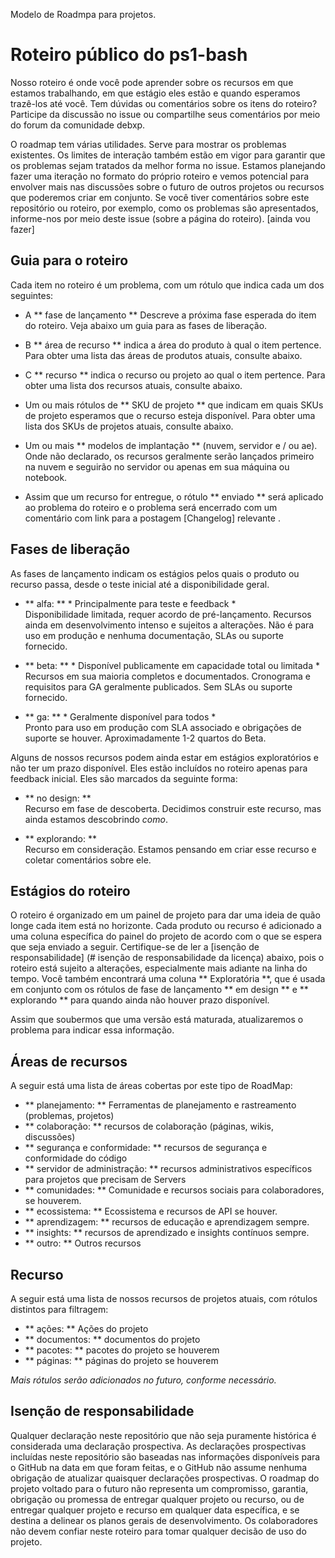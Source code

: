 Modelo de Roadmpa para projetos. 

# Roteiro público do ps1-bash

Nosso roteiro é onde você pode aprender sobre os recursos em que estamos trabalhando, em que estágio eles estão e quando esperamos trazê-los até você. Tem dúvidas ou comentários sobre os itens do roteiro? Participe da discussão no issue ou compartilhe seus comentários por meio do forum da comunidade debxp.

O roadmap tem várias utilidades. Serve para mostrar os problemas existentes. Os limites de interação também estão em vigor para garantir que os problemas sejam tratados da melhor forma no issue. Estamos planejando fazer uma iteração no formato do próprio roteiro e vemos potencial para envolver mais nas discussões sobre o futuro de outros projetos ou recursos que poderemos criar em conjunto. Se você tiver comentários sobre este repositório ou roteiro, por exemplo, como os problemas são apresentados, informe-nos por meio deste issue (sobre a página do roteiro). [ainda vou fazer]

## Guia para o roteiro

Cada item no roteiro é um problema, com um rótulo que indica cada um dos seguintes:

- A ** fase de lançamento ** Descreve a próxima fase esperada do item do roteiro. Veja abaixo um guia para as fases de liberação.

- B ** área de recurso **  indica a área do produto à qual o item pertence. Para obter uma lista das áreas de produtos atuais, consulte abaixo.

- C ** recurso **  indica o recurso ou projeto ao qual o item pertence. Para obter uma lista dos recursos atuais, consulte abaixo.

- Um ou mais rótulos de ** SKU de projeto ** que indicam em quais SKUs de projeto esperamos que o recurso esteja disponível. Para obter uma lista dos SKUs de projetos atuais, consulte abaixo.

- Um ou mais ** modelos de implantação ** (nuvem, servidor e / ou ae). Onde não declarado, os recursos geralmente serão lançados primeiro na nuvem e seguirão no servidor ou apenas em sua máquina ou notebook.

- Assim que um recurso for entregue, o rótulo ** enviado ** será aplicado ao problema do roteiro e o problema será encerrado com um comentário com link para a postagem [Changelog]  relevante .

## Fases de liberação

As fases de lançamento indicam os estágios pelos quais o produto ou recurso passa, desde o teste inicial até a disponibilidade geral.

- ** alfa: ** * Principalmente para teste e feedback * \
Disponibilidade limitada, requer acordo de pré-lançamento. Recursos ainda em desenvolvimento intenso e sujeitos a alterações. Não é para uso em produção e nenhuma documentação, SLAs ou suporte fornecido.

- ** beta: ** * Disponível publicamente em capacidade total ou limitada * \
Recursos em sua maioria completos e documentados. Cronograma e requisitos para GA geralmente publicados. Sem SLAs ou suporte fornecido.

- ** ga: ** * Geralmente disponível para todos  * \
Pronto para uso em produção com SLA associado e obrigações de suporte se houver. Aproximadamente 1-2 quartos do Beta.

Alguns de nossos recursos podem ainda estar em estágios exploratórios e não ter um prazo disponível. Eles estão incluídos no roteiro apenas para feedback inicial. Eles são marcados da seguinte forma:

- ** no design: ** \
Recurso em fase de descoberta. Decidimos construir este recurso, mas ainda estamos descobrindo _como_.

- ** explorando: ** \
Recurso em consideração. Estamos pensando em criar esse recurso e coletar comentários sobre ele.

## Estágios do roteiro

O roteiro é organizado em um painel de projeto para dar uma ideia de quão longe cada item está no horizonte. Cada produto ou recurso é adicionado a uma coluna específica do painel do projeto de acordo com o que se espera que seja enviado a seguir. Certifique-se de ler a [isenção de responsabilidade] (# isenção de responsabilidade da licença) abaixo, pois o roteiro está sujeito a alterações, especialmente mais adiante na linha do tempo. Você também encontrará uma coluna ** Exploratória **, que é usada em conjunto com os rótulos de fase de lançamento ** em design ** e ** explorando ** para quando ainda não houver prazo disponível.

Assim que soubermos que uma versão está maturada, atualizaremos o problema para indicar essa informação.

## Áreas de recursos

A seguir está uma lista de áreas cobertas por este tipo de RoadMap:

- ** planejamento: ** Ferramentas de planejamento e rastreamento (problemas, projetos)
- ** colaboração: ** recursos de colaboração (páginas, wikis, discussões)
- ** segurança e conformidade: ** recursos de segurança e conformidade do código
- ** servidor de administração: ** recursos administrativos específicos para projetos que precisam de Servers
- ** comunidades: ** Comunidade e recursos sociais para colaboradores, se houverem.
- ** ecossistema: ** Ecossistema e recursos de API se houver.
- ** aprendizagem: ** recursos de educação e aprendizagem sempre.
- ** insights: ** recursos de aprendizado e insights contínuos sempre.
- ** outro: ** Outros recursos

## Recurso

A seguir está uma lista de nossos recursos de projetos atuais, com rótulos distintos para filtragem:

- ** ações: ** Ações do projeto
- ** documentos: ** documentos do projeto
- ** pacotes: ** pacotes do projeto se houverem 
- ** páginas: ** páginas do projeto se houverem

_Mais rótulos serão adicionados no futuro, conforme necessário._

## Isenção de responsabilidade 

Qualquer declaração neste repositório que não seja puramente histórica é considerada uma declaração prospectiva. As declarações prospectivas incluídas neste repositório são baseadas nas informações disponíveis para o GitHub na data em que foram feitas, e o GitHub não assume nenhuma obrigação de atualizar quaisquer declarações prospectivas. O roadmap do projeto voltado para o futuro não representa um compromisso, garantia, obrigação ou promessa de entregar qualquer projeto ou recurso, ou de entregar qualquer projeto e recurso em qualquer data específica, e se destina a delinear os planos gerais de desenvolvimento. Os colaboradores não devem confiar neste roteiro para tomar qualquer decisão de uso do projeto. 
